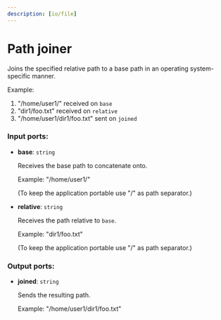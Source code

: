 ```yaml
---
description: [io/file]
---
```


# Path joiner

Joins the specified relative path to a base path in an operating system-specific manner.

Example:
1. "/home/user1/" received on `base`
2. "dir1/foo.txt" received on `relative`
3. "/home/user1/dir1/foo.txt" sent on `joined`

### Input ports:

* __base__: `string`

    Receives the base path to concatenate onto.
    
    Example:
    "/home/user1/"
    
    (To keep the application portable use "/" as path separator.)


* __relative__: `string`

    Receives the path relative to `base`.
    
    Example:
    "dir1/foo.txt"
    
    (To keep the application portable use "/" as path separator.)

### Output ports:

* __joined__: `string`

    Sends the resulting path.
    
    Example:
    "/home/user1/dir1/foo.txt"

